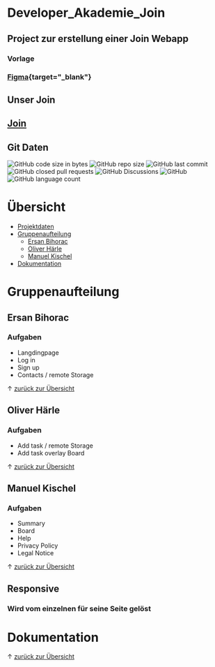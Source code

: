 <a name="daten"></a>
# Developer_Akademie_Join
## Project zur erstellung einer Join Webapp
### Vorlage
### [Figma](https://www.figma.com/file/3qlJ22yFozngW2gdOfczMe/Join-Version-1-(Final-version)?type=design&node-id=71072-5046&mode=design){target="_blank"}

## Unser Join
## [Join](http://join-707.developerakademie.net/Join/index.html)
## Git Daten
![GitHub code size in bytes](https://img.shields.io/github/languages/code-size/TherealBarbos/Developer_Akademie_Join?logo=gith) ![GitHub repo size](https://img.shields.io/github/repo-size/TherealBarbos/Developer_Akademie_Join?logo=github) ![GitHub last commit](https://img.shields.io/github/last-commit/TherealBarbos/Developer_Akademie_Join?logo=github) ![GitHub closed pull requests](https://img.shields.io/github/issues-pr-closed/TherealBarbos/Developer_Akademie_Join?logo=github) ![GitHub Discussions](https://img.shields.io/github/discussions/TherealBarbos/Developer_Akademie_Join?logo=github)  ![GitHub](https://img.shields.io/github/license/TherealBarbos/Developer_Akademie_Join) ![GitHub language count](https://img.shields.io/github/languages/count/TherealBarbos/Developer_Akademie_Join) 

# Übersicht
- [Projektdaten](#daten)
- [Gruppenaufteilung](#gruppenaufteilung)
	- [Ersan Bihorac](#ersan)
	- [Oliver Härle](#oliver)
	- [Manuel Kischel](#manu)	
- [Dokumentation](#doku)

<a name="gruppenaufteilung"></a>
# Gruppenaufteilung

<a name="ersan"></a>
## Ersan Bihorac

### Aufgaben

- Langdingpage
- Log in
- Sign up
- Contacts / remote Storage

&uarr; [zurück zur Übersicht](#top)
<a name="oliver"></a>
## Oliver Härle

### Aufgaben

- Add task / remote Storage
- Add task overlay Board

&uarr; [zurück zur Übersicht](#top)
<a name="manu"></a>
## Manuel Kischel

### Aufgaben

- Summary
- Board
- Help
- Privacy Policy
- Legal Notice

&uarr; [zurück zur Übersicht](#top)
## Responsive 
### Wird vom einzelnen für seine Seite gelöst
<a name="doku"></a>
# Dokumentation


&uarr; [zurück zur Übersicht](#top)

